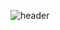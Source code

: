![header](https://capsule-render.vercel.app/api?type=waving&color=timeGradient&text=Dayoung%20Lee%20&&animation=fadeIn&fontSize=70&fontAlignY=40&fontAlign=50&height=250)

<!--
**idyooong/idyooong** is a ✨ _special_ ✨ repository because its `README.md` (this file) appears on your GitHub profile.

Here are some ideas to get you started:

- 🔭 I’m currently working on ...
- 🌱 I’m currently learning ...
- 👯 I’m looking to collaborate on ...
- 🤔 I’m looking for help with ...
- 💬 Ask me about ...
- 📫 How to reach me: ...
- 😄 Pronouns: ...
- ⚡ Fun fact: ...
-->
